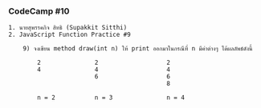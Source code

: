 ### CodeCamp #10
    1. นายสุพรรคกิจ สิทธิ (Supakkit Sitthi)
    2. JavaScript Function Practice #9

        9) จงเขียน method draw(int n) ให้ print ออกมาในกรณีที่ n มีค่าต่างๆ ได้ผลลัพธ์ดังนี้

            2               2                   2
            4               4                   4
                            6                   6
                                                8
            
            n = 2           n = 3               n = 4